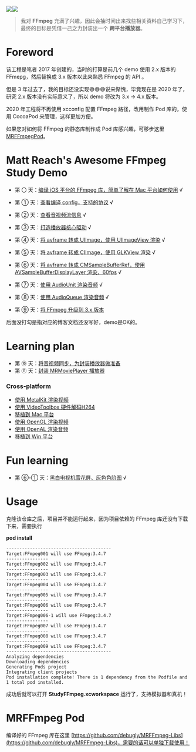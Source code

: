 
![](md/imgs/MR-16-9.png)[![](md/imgs/ffmpeg.png)](http://ffmpeg.org/) 


> 我对 **FFmpeg** 充满了兴趣，因此会抽时间出来找些相关资料自己学习下，最终的目标是凭借一己之力封装出一个 **跨平台播放器**。

# Foreword

该工程是笔者 2017 年创建的，当时的打算是前几个 demo 使用 2.x 版本的 FFmepg，然后替换成 3.x 版本以此来熟悉 FFmpeg 的 API 。

但是 3 年过去了，我的目标还没实现😅😅😅说来惭愧，毕竟现在是 2020 年了，研究 2.x 版本没有实际意义了，所以 demo 将改为 3.x -> 4.x 版本。

2020 年工程将不再使用 xcconfig 配置 FFmpeg 路径，改用制作 Pod 库的，使用 CocoaPod 来管理，这样更加方便。

如果您对如何将 FFmpeg 的静态库制作成 Pod 库感兴趣，可移步这里 [MRFFmpegPod](MRFFmpegPod)。

# Matt Reach's Awesome FFmpeg Study Demo

- 第 〇 天：[编译 iOS 平台的 FFmpeg 库，简单了解在 Mac 平台如何使用](md/000.md) √

- 第 ① 天：[查看编译 config，支持的协议](md/001.md) √

- 第 ② 天：[查看音视频流信息](md/002.md) √

- 第 ③ 天：[打造播放器核心驱动](md/003.md) √ 

- 第 ④ 天：[将 avframe 转成 UIImage，使用 UIImageView 渲染](md/004.md) √

- 第 ⑤ 天：[将 avframe 转成 CIImage，使用 GLKView 渲染](md/005.md) √

- 第 ⑥ 天：[将 avframe 转成 CMSampleBufferRef，使用 AVSampleBufferDisplayLayer 渲染，60fps](md/006.md) √

- 第 ⑦ 天：[使用 AudioUnit 渲染音频](md/007.md) √

- 第 ⑧ 天：[使用 AudioQueue 渲染音频](md/008.md) √

- 第 ⑨ 天：[将 FFmpeg 升级到 3.x 版本](md/009.md)

后面没打勾是指对应的博客文档还没写好，demo是OK的。

# Learning plan

- 第 ⑩ 天：[将音视频同步，为封装播放器做准备](md/010.md)
- 第 ⑪ 天：[封装 MRMoviePlayer 播放器](md/011.md)

### Cross-platform

- [使用 MetalKit 渲染视频]()
- [使用 VideoToolbox 硬件解码H264]()
- [移植到 Mac 平台](md/012.md)
- [使用 OpenGL 渲染视频](md/013.md)
- [使用 OpenAL 渲染音频](md/014.md)
- [移植到 Win 平台](md/016.md)

# Fun learning

- 第 ⑥-① 天：[黑白电视机雪花屏、灰色色阶图](md/006-1.md) √

# Usage

克隆该仓库之后，项目并不能运行起来，因为项目依赖的 FFmpeg 库还没有下载下来，需要执行

**pod install**

```
----------------------------------------
Target:FFmpeg001 will use FFmpeg:3.4.7
----------------
Target:FFmpeg002 will use FFmpeg:3.4.7
----------------
Target:FFmpeg003 will use FFmpeg:3.4.7
----------------
Target:FFmpeg004 will use FFmpeg:3.4.7
----------------
Target:FFmpeg005 will use FFmpeg:3.4.7
----------------
Target:FFmpeg006 will use FFmpeg:3.4.7
----------------
Target:FFmpeg006-1 will use FFmpeg:3.4.7
----------------
Target:FFmpeg007 will use FFmpeg:3.4.7
----------------
Target:FFmpeg008 will use FFmpeg:3.4.7
----------------
Target:FFmpeg009 will use FFmpeg:3.4.7
----------------------------------------
Analyzing dependencies
Downloading dependencies
Generating Pods project
Integrating client projects
Pod installation complete! There is 1 dependency from the Podfile and 1 total pod installed.
```

成功后就可以打开 **StudyFFmpeg.xcworkspace** 运行了，支持模拟器和真机！

# MRFFmpeg Pod

编译好的 FFmpeg 库在这里 [https://github.com/debugly/MRFFmpeg-Libs](https://github.com/debugly/MRFFmpeg-Libs)，需要的话可以单独下载使用！
